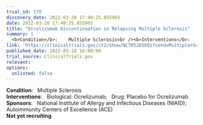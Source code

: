 ```yaml
---
trial_id: 170
discovery_date: 2022-03-20 17:40:25.855903
date: 2022-03-20 17:40:25.855903
title: "Ocrelizumab Discontinuation in Relapsing Multiple Sclerosis"
summary: |
  <b>Condition</b>:    Multiple Sclerosis<br /><b>Interventions</b>:    Biological: Ocrelizumab;   Drug: Placebo for Ocrelizumab<br /><b>Sponsors</b>:    National Institute of Allergy and Infectious Diseases (NIAID);   Autoimmunity Centers of Excellence (ACE)<br /><b>Not yet recruiting</b>
link: 'https://clinicaltrials.gov/ct2/show/NCT05285891?cond=Multiple+Sclerosis&sfpd_d=14&sel_rss=new14'
published_date: 2022-03-18 16:00:00
trial_source: ClinicalTrials.gov
relevant: 
options:
  unlisted: false
---
```

<b>Condition</b>:    Multiple Sclerosis<br /><b>Interventions</b>:    Biological: Ocrelizumab;   Drug: Placebo for Ocrelizumab<br /><b>Sponsors</b>:    National Institute of Allergy and Infectious Diseases (NIAID);   Autoimmunity Centers of Excellence (ACE)<br /><b>Not yet recruiting</b>